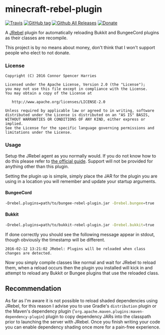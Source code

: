 minecraft-rebel-plugin
======================

[![Travis](https://img.shields.io/travis/Fireflies/minecraft-rebel-plugin.svg?style=flat-square)](https://travis-ci.org/Fireflies/minecraft-rebel-plugin)
[![GitHub tag](https://img.shields.io/github/release/Fireflies/minecraft-rebel-plugin.svg?style=flat-square)](https://github.com/Fireflies/minecraft-rebel-plugin/releases)
[![Github All Releases](https://img.shields.io/github/downloads/Fireflies/minecraft-rebel-plugin/total.svg?style=flat-square)](https://github.com/Fireflies/minecraft-rebel-plugin/releases)
[![Donate](https://img.shields.io/badge/donate-%242.50-blue.svg?style=flat-square)](https://www.paypal.me/ember/2.50USD)

A [JRebel] plugin for automatically reloading Bukkit and BungeeCord plugins as their classes are recompile.

This project is by no means about money, don't think that I won't support people who elect to not donate.

### License

```
Copyright (C) 2016 Connor Spencer Harries

Licensed under the Apache License, Version 2.0 (the "License");
you may not use this file except in compliance with the License.
You may obtain a copy of the License at

   http://www.apache.org/licenses/LICENSE-2.0

Unless required by applicable law or agreed to in writing, software
distributed under the License is distributed on an "AS IS" BASIS,
WITHOUT WARRANTIES OR CONDITIONS OF ANY KIND, either express or implied.
See the License for the specific language governing permissions and
limitations under the License.
```

### Usage

Setup the JRebel agent as you normally would. If you do not know how to do this please refer to
[the official guide](http://manuals.zeroturnaround.com/jrebel/). Support will not be provided for anything other than this plugin.

Setting the plugin up is simple, simply place the JAR for the plugin you are using in a location
you will remember and update your startup arguments.

#### BungeeCord

```bash
-Drebel.plugins=path/to/bungee-rebel-plugin.jar -Drebel.bungee=true
```

#### Bukkit
```bash
-Drebel.plugins=path/to/bukkit-rebel-plugin.jar -Drebel.bukkit=true
```

If done correctly you should see the following message appear in stdout, though obviously the timestamp will be different.
```
2016-02-12 13:21:02 JRebel: Plugins will be reloaded when class changes are detected.
```

Now you simply compile classes like normal and wait for JRebel to reload them, when a reload occurs
then the plugin you installed will kick in and attempt to reload any Bukkit or Bungee plugins that use
the reloaded class.

## Recommendation

As far as I'm aware it is not possible to reload shaded dependencies using JRebel, for this reason I advise you to
use Gradle's `distribution` plugin or the Maven's dependency plugin ('`org.apache.maven.plugins:maven-dependency-plugin`)
plugin to copy dependency JARs into the classpath prior to launching the server with JRebel. Once you finish writing
your code you can enable dependency shading once more for a pain-free experience.

[jrebel]: https://zeroturnaround.com/software/jrebel/